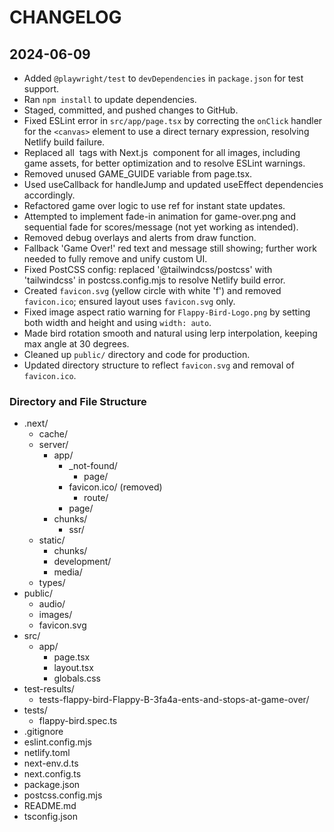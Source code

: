 # CHANGELOG

## 2024-06-09
- Added `@playwright/test` to `devDependencies` in `package.json` for test support.
- Ran `npm install` to update dependencies.
- Staged, committed, and pushed changes to GitHub.
- Fixed ESLint error in `src/app/page.tsx` by correcting the `onClick` handler for the `<canvas>` element to use a direct ternary expression, resolving Netlify build failure.
- Replaced all <img> tags with Next.js <Image /> component for all images, including game assets, for better optimization and to resolve ESLint warnings.
- Removed unused GAME_GUIDE variable from page.tsx.
- Used useCallback for handleJump and updated useEffect dependencies accordingly.
- Refactored game over logic to use ref for instant state updates.
- Attempted to implement fade-in animation for game-over.png and sequential fade for scores/message (not yet working as intended).
- Removed debug overlays and alerts from draw function.
- Fallback 'Game Over!' red text and message still showing; further work needed to fully remove and unify custom UI.
- Fixed PostCSS config: replaced '@tailwindcss/postcss' with 'tailwindcss' in postcss.config.mjs to resolve Netlify build error.
- Created `favicon.svg` (yellow circle with white 'f') and removed `favicon.ico`; ensured layout uses `favicon.svg` only.
- Fixed image aspect ratio warning for `Flappy-Bird-Logo.png` by setting both width and height and using `width: auto`.
- Made bird rotation smooth and natural using lerp interpolation, keeping max angle at 30 degrees.
- Cleaned up `public/` directory and code for production.
- Updated directory structure to reflect `favicon.svg` and removal of `favicon.ico`.

### Directory and File Structure

- .next/
  - cache/
  - server/
    - app/
      - _not-found/
        - page/
      - favicon.ico/ (removed)
        - route/
      - page/
    - chunks/
      - ssr/
  - static/
    - chunks/
    - development/
    - media/
  - types/
- public/
  - audio/
  - images/
  - favicon.svg
- src/
  - app/
    - page.tsx
    - layout.tsx
    - globals.css
- test-results/
  - tests-flappy-bird-Flappy-B-3fa4a-ents-and-stops-at-game-over/
- tests/
  - flappy-bird.spec.ts
- .gitignore
- eslint.config.mjs
- netlify.toml
- next-env.d.ts
- next.config.ts
- package.json
- postcss.config.mjs
- README.md
- tsconfig.json 